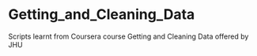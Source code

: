 # Getting_and_Cleaning_Data
Scripts learnt from Coursera course Getting and Cleaning Data offered by JHU
